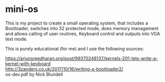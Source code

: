 # mini-os
This is my project to create a small operating system, that includes a Bootloader, switches into 32 protected mode, 
does memory management and allows calling of user routines, Keyboard control and outputs into VGA text mode.

This is purely educational (for me) and I use the following sources:

https://arjunsreedharan.org/post/99370248137/kernels-201-lets-write-a-kernel-with-keyboard <br>
http://3zanders.co.uk/2017/10/16/writing-a-bootloader2/ <br>
os-dev.pdf by Nick Blundell
